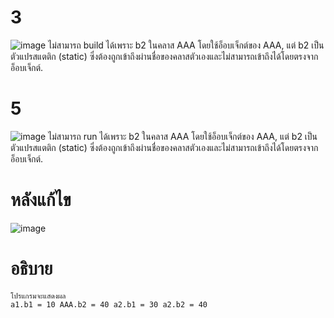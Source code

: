 # 3 #
![image](https://github.com/ThanaloekKaisai/03376836-OOP-2566-Lab-06/assets/144195683/eacfc14b-f663-44f6-aa3b-9fbdb317fd75)
ไม่สามารถ build ได้เพราะ b2 ในคลาส AAA โดยใช้อ็อบเจ็กต์ของ AAA, แต่ b2 เป็นตัวแปรสแตติก (static) ซึ่งต้องถูกเข้าถึงผ่านชื่อของคลาสตัวเองและไม่สามารถเข้าถึงได้โดยตรงจากอ็อบเจ็กต์.
# 5 #
![image](https://github.com/ThanaloekKaisai/03376836-OOP-2566-Lab-06/assets/144195683/50919b75-165f-40fc-89fd-00a2046b6eb4)
ไม่สามารถ run ได้เพราะ b2 ในคลาส AAA โดยใช้อ็อบเจ็กต์ของ AAA, แต่ b2 เป็นตัวแปรสแตติก (static) ซึ่งต้องถูกเข้าถึงผ่านชื่อของคลาสตัวเองและไม่สามารถเข้าถึงได้โดยตรงจากอ็อบเจ็กต์.
# หลังแก้ไข #
![image](https://github.com/ThanaloekKaisai/03376836-OOP-2566-Lab-06/assets/144195683/934a87b8-be4a-4488-aa11-377565a2dd2d)
# อธิบาย #
```
โปรแกรมจะแสดงผล
a1.b1 = 10 AAA.b2 = 40 a2.b1 = 30 a2.b2 = 40
